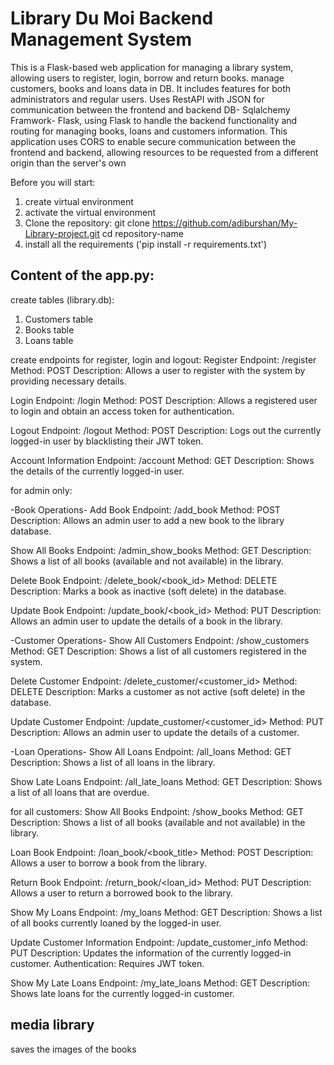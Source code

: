 # Library Du Moi Backend Management System

This is a Flask-based web application for managing a library system, allowing users to register, login, borrow and return books.
manage customers, books and loans data in DB. 
It includes features for both administrators and regular users.
Uses RestAPI with JSON for communication between the frontend and backend
DB- Sqlalchemy
Framwork- Flask, using Flask to handle the backend functionality and routing for managing books, loans and customers information.
This application uses CORS to enable secure communication between the frontend and backend, allowing resources to be requested from a different origin than the server's own


Before you will start:
1. create virtual environment 
2. activate the virtual environment
3. Clone the repository:
   git clone https://github.com/adiburshan/My-Library-project.git
   cd repository-name
4. install all the requirements ('pip install -r requirements.txt')


## Content of the app.py:
 create tables (library.db):
 1. Customers table
 2. Books table
 3. Loans table


 create endpoints for register, login and logout:
 Register
Endpoint: /register
Method: POST
Description: Allows a user to register with the system by providing necessary details.

Login
Endpoint: /login
Method: POST
Description: Allows a registered user to login and obtain an access token for authentication.

Logout
Endpoint: /logout
Method: POST
Description: Logs out the currently logged-in user by blacklisting their JWT token.

Account Information
Endpoint: /account
Method: GET
Description: Shows the details of the currently logged-in user.


for admin only:

-Book Operations-
Add Book
Endpoint: /add_book
Method: POST
Description: Allows an admin user to add a new book to the library database.

Show All Books
Endpoint: /admin_show_books
Method: GET
Description: Shows a list of all books (available and not available) in the library.

Delete Book
Endpoint: /delete_book/<book_id>
Method: DELETE
Description: Marks a book as inactive (soft delete) in the database.

Update Book
Endpoint: /update_book/<book_id>
Method: PUT
Description: Allows an admin user to update the details of a book in the library.

-Customer Operations-
Show All Customers
Endpoint: /show_customers
Method: GET
Description: Shows a list of all customers registered in the system.

Delete Customer
Endpoint: /delete_customer/<customer_id>
Method: DELETE
Description: Marks a customer as not active (soft delete) in the database.

Update Customer
Endpoint: /update_customer/<customer_id>
Method: PUT
Description: Allows an admin user to update the details of a customer.

-Loan Operations-
Show All Loans
Endpoint: /all_loans
Method: GET
Description: Shows a list of all loans in the library.

Show Late Loans
Endpoint: /all_late_loans
Method: GET
Description: Shows a list of all loans that are overdue.


for all customers:
Show All Books
Endpoint: /show_books
Method: GET
Description: Shows a list of all books (available and not available) in the library.

Loan Book
Endpoint: /loan_book/<book_title>
Method: POST
Description: Allows a user to borrow a book from the library.

Return Book
Endpoint: /return_book/<loan_id>
Method: PUT
Description: Allows a user to return a borrowed book to the library.

Show My Loans
Endpoint: /my_loans
Method: GET
Description: Shows a list of all books currently loaned by the logged-in user.

Update Customer Information
Endpoint: /update_customer_info
Method: PUT
Description: Updates the information of the currently logged-in customer.
Authentication: Requires JWT token.

Show My Late Loans
Endpoint: /my_late_loans
Method: GET
Description: Shows late loans for the currently logged-in customer.


## media library
saves the images of the books 

